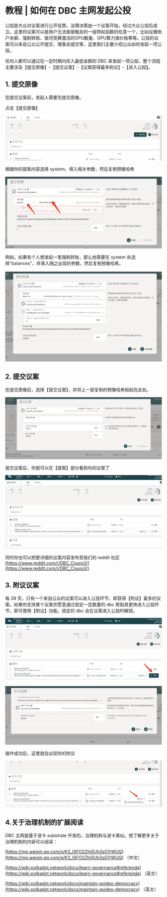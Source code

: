 # 教程 | 如何在 DBC 主网发起公投

公投是大众对议案进行公开投票。治理决策由一个议案开始，经过大众公投后成立。这里的议案可以是用户无法直接触及的一组特权函数的任意一个，比如设置账户余额、强制转账、银河竞赛激活的GPU数量、GPU算力值价格等等。公投的议案可以来自公众公开提交、理事会提交等，这里我们主要介绍公众如何发起一项公投。

任何人都可以通过在一定时期内存入最低金额的 DBC 来发起一项公投，整个流程主要涉及【提交原像】-【提交议案】-【议案获得最多附议】-【进入公投】。

## 1. 提交原像

在提交议案前，发起人需要先提交原像。

点击【提交原像】

![](./assets/proposing-referenda.assets/1.png)

根据你的提案内容选择 system，填入相关参数，然后复制预像哈希

![](./assets/proposing-referenda.assets/2.png)

例如，如果有个人想发起一笔强制转账，那么他需要在 system 处选择“balances”，并填入随之出现的参数，然后复制预像哈希。

![](./assets/proposing-referenda.assets/3.png)

## 2. 提交议案

在提交原像后，选择【提交议案】，并将上一部复制的预像哈希粘贴在此处。

![](./assets/proposing-referenda.assets/4.png)

提交议案后，你就可以在【提案】部分看到你的议案了

![](./assets/proposing-referenda.assets/5.png)

同时你也可以把更详细的议案内容发布至我们的 reddit 社区 [https://www.reddit.com/r/DBC_Council/](https://www.reddit.com/r/DBC_Council/)

## 3. 附议议案

每 28 天，只有一个来自公众的议案可以进入公投环节，即获得【附议】最多的议案。如果你支持某个议案并愿意通过锁定一定数量的 dbc 帮助其更快进入公投环节，即可使用【附议】功能。锁定的 dbc 会在议案进入公投时解锁。

![](./assets/proposing-referenda.assets/6.png)

![](./assets/proposing-referenda.assets/7.png)

操作成功后，这里就会出现你的附议

![](./assets/proposing-referenda.assets/8.png)

## 4.关于治理机制的扩展阅读

DBC 主网是基于波卡 substrate 开发的，治理机制与波卡类似。想了解更多关于治理机制的内容可以阅读：

[https://mp.weixin.qq.com/s/K3_ISFO2Zhi5Uh3s07rWUQ](https://mp.weixin.qq.com/s/K3_ISFO2Zhi5Uh3s07rWUQ) （中文）

[https://wiki.polkadot.network/docs/learn-governance#referenda](https://wiki.polkadot.network/docs/learn-governance#referenda) （英文）

[https://wiki.polkadot.network/docs/maintain-guides-democracy](https://wiki.polkadot.network/docs/maintain-guides-democracy) （英文）
